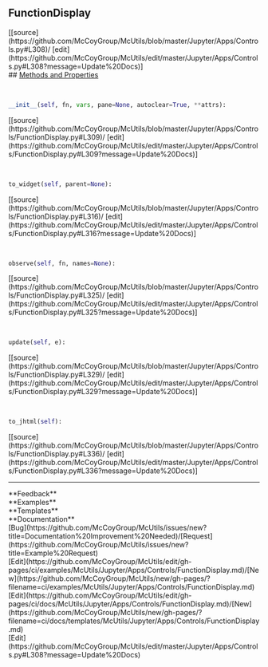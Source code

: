 ## <a id="McUtils.Jupyter.Apps.Controls.FunctionDisplay">FunctionDisplay</a> 

<div class="docs-source-link" markdown="1">
[[source](https://github.com/McCoyGroup/McUtils/blob/master/Jupyter/Apps/Controls.py#L308)/
[edit](https://github.com/McCoyGroup/McUtils/edit/master/Jupyter/Apps/Controls.py#L308?message=Update%20Docs)]
</div>









<div class="collapsible-section">
 <div class="collapsible-section collapsible-section-header" markdown="1">
## <a class="collapse-link" data-toggle="collapse" href="#methods" markdown="1"> Methods and Properties</a> <a class="float-right" data-toggle="collapse" href="#methods"><i class="fa fa-chevron-down"></i></a>
 </div>
 <div class="collapsible-section collapsible-section-body collapse show" id="methods" markdown="1">
 
<a id="McUtils.Jupyter.Apps.Controls.FunctionDisplay.__init__" class="docs-object-method">&nbsp;</a> 
```python
__init__(self, fn, vars, pane=None, autoclear=True, **attrs): 
```
<div class="docs-source-link" markdown="1">
[[source](https://github.com/McCoyGroup/McUtils/blob/master/Jupyter/Apps/Controls/FunctionDisplay.py#L309)/
[edit](https://github.com/McCoyGroup/McUtils/edit/master/Jupyter/Apps/Controls/FunctionDisplay.py#L309?message=Update%20Docs)]
</div>


<a id="McUtils.Jupyter.Apps.Controls.FunctionDisplay.to_widget" class="docs-object-method">&nbsp;</a> 
```python
to_widget(self, parent=None): 
```
<div class="docs-source-link" markdown="1">
[[source](https://github.com/McCoyGroup/McUtils/blob/master/Jupyter/Apps/Controls/FunctionDisplay.py#L316)/
[edit](https://github.com/McCoyGroup/McUtils/edit/master/Jupyter/Apps/Controls/FunctionDisplay.py#L316?message=Update%20Docs)]
</div>


<a id="McUtils.Jupyter.Apps.Controls.FunctionDisplay.observe" class="docs-object-method">&nbsp;</a> 
```python
observe(self, fn, names=None): 
```
<div class="docs-source-link" markdown="1">
[[source](https://github.com/McCoyGroup/McUtils/blob/master/Jupyter/Apps/Controls/FunctionDisplay.py#L325)/
[edit](https://github.com/McCoyGroup/McUtils/edit/master/Jupyter/Apps/Controls/FunctionDisplay.py#L325?message=Update%20Docs)]
</div>


<a id="McUtils.Jupyter.Apps.Controls.FunctionDisplay.update" class="docs-object-method">&nbsp;</a> 
```python
update(self, e): 
```
<div class="docs-source-link" markdown="1">
[[source](https://github.com/McCoyGroup/McUtils/blob/master/Jupyter/Apps/Controls/FunctionDisplay.py#L329)/
[edit](https://github.com/McCoyGroup/McUtils/edit/master/Jupyter/Apps/Controls/FunctionDisplay.py#L329?message=Update%20Docs)]
</div>


<a id="McUtils.Jupyter.Apps.Controls.FunctionDisplay.to_jhtml" class="docs-object-method">&nbsp;</a> 
```python
to_jhtml(self): 
```
<div class="docs-source-link" markdown="1">
[[source](https://github.com/McCoyGroup/McUtils/blob/master/Jupyter/Apps/Controls/FunctionDisplay.py#L336)/
[edit](https://github.com/McCoyGroup/McUtils/edit/master/Jupyter/Apps/Controls/FunctionDisplay.py#L336?message=Update%20Docs)]
</div>
 </div>
</div>












---


<div markdown="1" class="text-secondary">
<div class="container">
  <div class="row">
   <div class="col" markdown="1">
**Feedback**   
</div>
   <div class="col" markdown="1">
**Examples**   
</div>
   <div class="col" markdown="1">
**Templates**   
</div>
   <div class="col" markdown="1">
**Documentation**   
</div>
   <div class="col" markdown="1">
   
</div>
   <div class="col" markdown="1">
   
</div>
   <div class="col" markdown="1">
   
</div>
</div>
  <div class="row">
   <div class="col" markdown="1">
[Bug](https://github.com/McCoyGroup/McUtils/issues/new?title=Documentation%20Improvement%20Needed)/[Request](https://github.com/McCoyGroup/McUtils/issues/new?title=Example%20Request)   
</div>
   <div class="col" markdown="1">
[Edit](https://github.com/McCoyGroup/McUtils/edit/gh-pages/ci/examples/McUtils/Jupyter/Apps/Controls/FunctionDisplay.md)/[New](https://github.com/McCoyGroup/McUtils/new/gh-pages/?filename=ci/examples/McUtils/Jupyter/Apps/Controls/FunctionDisplay.md)   
</div>
   <div class="col" markdown="1">
[Edit](https://github.com/McCoyGroup/McUtils/edit/gh-pages/ci/docs/McUtils/Jupyter/Apps/Controls/FunctionDisplay.md)/[New](https://github.com/McCoyGroup/McUtils/new/gh-pages/?filename=ci/docs/templates/McUtils/Jupyter/Apps/Controls/FunctionDisplay.md)   
</div>
   <div class="col" markdown="1">
[Edit](https://github.com/McCoyGroup/McUtils/edit/master/Jupyter/Apps/Controls.py#L308?message=Update%20Docs)   
</div>
   <div class="col" markdown="1">
   
</div>
   <div class="col" markdown="1">
   
</div>
   <div class="col" markdown="1">
   
</div>
</div>
</div>
</div>